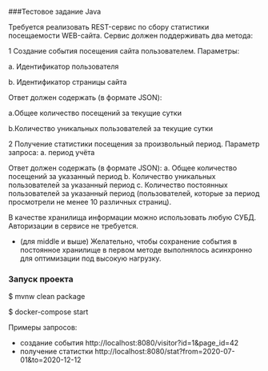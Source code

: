 ###Тестовое задание Java

Требуется реализовать REST-сервис по сбору статистики посещаемости WEB-сайта.
Сервис должен поддерживать два метода:

1 Создание события посещения сайта пользователем. Параметры:

a. Идентификатор пользователя

b. Идентификатор страницы сайта

Ответ должен содержать (в формате JSON):

a.Общее количество посещений за текущие сутки

b.Количество уникальных пользователей за текущие сутки

2 Получение статистики посещения за произвольный период. Параметр запроса:
a. период учёта

Ответ должен содержать (в формате JSON):
a. Общее количество посещений за указанный период
b. Количество уникальных пользователей за указанный период
c. Количество постоянных пользователей за указанный период
(пользователей, которые за период просмотрели не менее 10 различных
страниц).

В качестве хранилища информации можно использовать любую СУБД.
Авторизации в сервисе не требуется.

* (для middle и выше) Желательно, чтобы сохранение события в постоянное
хранилище в первом методе выполнялось асинхронно для оптимизации под высокую
нагрузку.


### Запуск проекта

$ mvnw clean package

$ docker-compose start

Примеры запросов:
 - создание события http://localhost:8080/visitor?id=1&page_id=42
 - получение статистки http://localhost:8080/stat?from=2020-07-01&to=2020-12-12  